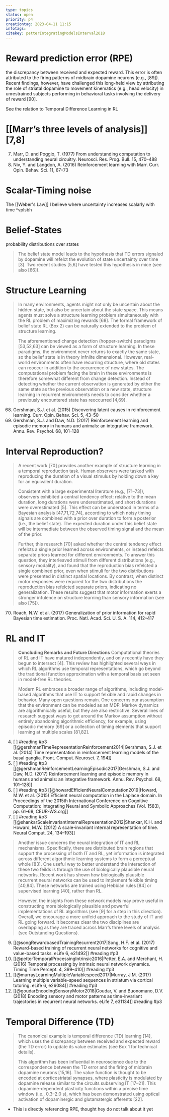 ```yaml
---
type: topics
status: open
priority: p4
creationtag: 2023-04-11 11:15
infotags:
citekey: petterIntegratingModelsInterval2018
---
```


# Reward prediction error (RPE)
the discrepancy between received and expected reward. This error is often attributed to the firing patterns of midbrain dopamine neurons (e.g., [89]). Recent findings, however, have challenged this long-held view by attributing the role of striatal dopamine to movement kinematics (e.g., head velocity) in unrestrained subjects performing in behavioral tasks involving the delivery of reward [90].

See the relation to Temporal Difference Learning in RL

# [[Marr’s three levels of analysis]] [7,8]
7. Marr, D. and Poggio, T. (1977) From understanding computation to understanding neural circuitry. Neurosci. Res. Prog. Bull. 15, 470–488 
8. Niv, Y. and Langdon, A. (2016) Reinforcement learning with Marr. Curr. Opin. Behav. Sci. 11, 67–73

# Scalar-Timing noise
The [[Weber's Law]] I believe where uncertainty increases scalarly with time ^vplsbh

# Belief-States
probability distributions over states 
>  The belief state model leads to the hypothesis that TD errors signaled by dopamine will refelct the evolution of state uncertainty over time [3]. Two recent studies [5,6] have tested this hypothesis in mice (see also [66]). 


# Structure Learning 
> In many environments, agents might not only be uncertain about the hidden state, but also be uncertain about the state space. This means agents must solve a structure learning problem simultaneously with the RL problem of maximizing rewards [68]. The formal framework of belief state RL (Box 2) can be naturally extended to the problem of structure learning. 
> 
> The aforementioned change detection (hopper-switch) paradigms [53,52,63] can be viewed as a form of structure learning. In these paradigms, the environment never returns to exactly the same state, so the belief state is in theory infniite dimensional. However, real-world environments often have recurring structure, where old states can reoccur in addition to the occurrence of new states. The computational problem facing the brain in these environments is therefore somewhat different from change detection. Instead of detecting whether the current observation is generated by either the same state as the previous observation or a new state, structure learning in recurrent environments needs to consider whether a previously encountered state has reoccurred [4,69]. 

68. Gershman, S.J. et al. (2015) Discovering latent causes in reinforcement learning. Curr. Opin. Behav. Sci. 5, 43–50
69. Gershman, S.J. and Daw, N.D. (2017) Reinforcement learning
and episodic memory in humans and animals: an integrative
framework. Annu. Rev. Psychol. 68, 101–128

# Interval Reproduction?
> A recent work [70] provides another example of structure learning in a temporal reproduction task. Human observers were tasked with reproducing the duration of a visual stimulus by holding down a key for an equivalent duration. 
> 
> Consistent with a large experimental literature (e.g., [71–73]), observers exhibited a central tendency effect: relative to the mean duration, long durations were underestimated, and short durations were overestimated [5]. This effect can be understood in terms of a Bayesian analysis [47,71,72,74], according to which noisy timing signals are combined with a prior over duration to form a posterior (i.e., the belief state). The expected duration under this belief state will be intermediate between the observed timing signal and the mean of the prior. 
> 
> Further, this research [70] asked whether the central tendency effect refelcts a single prior learned across environments, or instead refelcts separate priors learned for different environments. To answer this question, they interleaved stimuli from different distributions (e.g., sensory modality), and found that the reproduction bias refelcted a single combined prior, even when stimuli for the two distributions were presented in distinct spatial locations. By contrast, when distinct motor responses were required for the two distributions the reproduction bias refelcted separate priors, indicating no generalization. These results suggest that motor information exerts a stronger infulence on structure learning than sensory information (see also [75]).
70. Roach, N.W. et al. (2017) Generalization of prior information for rapid Bayesian time estimation. Proc. Natl. Acad. Sci. U. S. A. 114, 412–417
# RL and IT
> **Concluding Remarks and Future Directions** 
> Computational theories of RL and IT have matured independently, and only recently have they begun to intersect [4]. This review has highlighted several ways in which RL algorithms use temporal representations, which go beyond the traditional function approximation with a temporal basis set seen in model-free RL theories. 
> 
> Modern RL embraces a broader range of algorithms, including model-based algorithms that use IT to support felxible and rapid changes in behavior. Many open questions remain. One concerns our assumption that the environment can be modeled as an MDP. Markov dynamics are algorithmically useful, but they are also restrictive. Several lines of research suggest ways to get around the Markov assumption without entirely abandoning algorithmic efficiency, for example, using episodic memory [69] or a collection of timing elements that support learning at multiple scales [81,82]. 
> 
4. [ ]  #reading #p3 [[@gershmanTimeRepresentationReinforcement2014|Gershman, S.J. et al. (2014) Time representation in reinforcement learning models of the basal ganglia. Front. Comput. Neurosci. 7, 194]]
69. [ ] #reading #p3 [[@gershmanReinforcementLearningEpisodic2017|Gershman, S.J. and Daw, N.D. (2017) Reinforcement learning and episodic memory in humans and animals: an integrative framework. Annu. Rev. Psychol. 68, 101–128]]
81. [ ] #reading #p3 [[@howardEfficientNeuralComputation2019|Howard, M.W. et al. (2015) Efficient neural computation in the Laplace domain. In Proceedings of the 2015th International Conference on Cognitive Computation: Integrating Neural and Symbolic Approaches (Vol. 1583), pp. 61–68, CEUR-WS.org]]
82. [ ] #reading #p3 [[@shankarScaleInvariantInternalRepresentation2012|Shankar, K.H. and Howard, M.W. (2012) A scale-invariant internal representation of time. Neural Comput. 24, 134–193]]

> Another issue concerns the neural integration of IT and RL mechanisms. Specifically, there are distributed brain regions that support the processing of both IT and RL, yet information is integrated across different algorithmic learning systems to form a perceptual whole [83]. One useful way to better understand the interaction of these two feilds is through the use of biologically plausible neural networks. Recent work has shown how biologically plausible recurrent neural networks can be used to implement felxible timing [40,84]. These networks are trained using Hebbian rules [84] or supervised learning [40], rather than RL.
> 
> However, the insights from these network models may prove useful in constructing more biologically plausible and powerful implementations of RL algorithms (see [9] for a step in this direction). Overall, we encourage a more unifeid approach to the study of IT and RL going forward. It becomes clear the two disciplines are overlapping as they are traced across Marr’s three levels of analysis (see Outstanding Questions). 
9. [[@songRewardbasedTrainingRecurrent2017|Song, H.F. et al. (2017) Reward-based training of recurrent neural networks for cognitive and value-based tasks. eLife 6, e21492]] #reading #p3 
83. [[@petterTemporalProcessingIntrinsic2016|Petter, E.A. and Merchant, H. (2016) Temporal processing by intrinsic neural network dynamics. Timing Time Percept. 4, 399–410]] #reading #p3
84. [[@murrayLearningMultipleVariablespeed2017|Murray, J.M. (2017) Learning multiple variable-speed sequences in striatum via cortical tutoring. eLife 6, e26084]] #reading #p3
40. [[@goudarEncodingSensoryMotor2018|Goudar, V. and Buonomano, D.V. (2018) Encoding sensory and motor patterns as time-invariant trajectories in recurrent neural networks. eLife 7, e31134]] #reading #p3

# Temporal Difference (TD)
> The canonical example is temporal difference (TD) learning [14], which uses the discrepancy between received and expected reward (the TD error) to update its value estimates (see Box 1 for technical details). 
> 
> This algorithm has been influential in neuroscience due to the correspondence between the TD error and the firing of midbrain dopamine neurons [15,16]. The value function is thought to be encoded at corticostriatal synapses, where plasticity is modulated by dopamine release similar to the circuits subserving IT [17–21]. This dopamine-dependent plasticity functions within a precise time window (i.e., 0.3–2.0 s), which has been demonstrated using optical activation of dopaminergic and glutamatergic afferents [22].

- This is directly referencing RPE, thought hey do not talk about  it yet